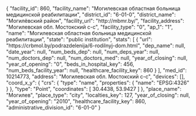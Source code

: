 {
    "facility_id": 860,
    "facility_name": "Могилевская областная больница медицинской реабилитации",
    "district_id": "6-01-0",
    "district_name": "Могилёвский район",
    "facility_url": "http:\/\/mbmr.by\/",
    "facility_address": "Могилевская обл. Мостокский с-с",
    "facility_type": "0",
    "ap_1": "1",
    "name": "Могилевская областная больница медицинской реабилитации",
    "state": "public institution",
    "stats": [
        {
            "url": "https:\/\/crbmol.by\/podrazdelenija\/6-rodilnyj-dom.html",
            "dep_name": null,
            "date_year": null,
            "num_beds_dep": null,
            "num_deps_year": null,
            "num_doctors_dep": null,
            "num_doctors_med": null,
            "year_of_closing": null,
            "year_of_opening": "0",
            "beds_in_hospital_key": 456,
            "num_beds_facility_year": null,
            "healthcare_facility_key": 860
        }
    ],
    "med_id": 10214773,
    "address": "Могилевская обл. Мостокский с-с",
    "devices": [],
    "coord_x_y": {
        "crs": {
            "type": "name",
            "properties": {
                "name": "EPSG:4326"
            }
        },
        "type": "Point",
        "coordinates": [
            30.4438,
            53.9427
        ]
    },
    "place_name": "Могилев",
    "place_type": "city",
    "localties_key": 127,
    "year_of_closing": null,
    "year_of_opening": "2010",
    "healthcare_facility_key": 860,
    "administrative_division_id": "6-01-0"
}